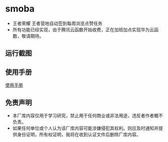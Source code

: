 # smoba
* 王者荣耀 王者营地自动签到每周浏览点赞任务
* 所有功能已经实现，由于腾讯云函数开始收费，正在加班加点实现华为云函数，敬请期待。

## 运行截图
## 使用手册
[使用手册](https://gosmoba.vercel.app/)
## 免责声明
* 本厂库内容仅用于学习研究，禁止用于任何商业或非法用途，违反者作者概不负责。
* 如果任何单位或个人认为该厂库内容可能涉嫌侵犯其权利。则应及时通知并提供身份证明，所有权证明，我将在收到认证文件后删除厂库内容。

